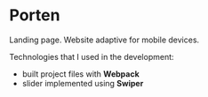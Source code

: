 # Porten

Landing page. Website adaptive for mobile devices.

Technologies that I used in the development:
- built project files with **Webpack**
- slider implemented using **Swiper**